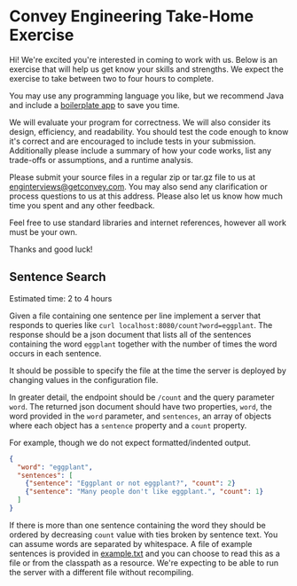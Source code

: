 # Convey Engineering Take-Home Exercise

Hi! We're excited you're interested in coming to work with us. Below is an exercise that will help us get know your skills and strengths. We expect the exercise to take between two to four hours to complete.

You may use any programming language you like, but we recommend Java and include a [boilerplate app](https://github.com/getconvey/interview-boilerplates) to save you time.

We will evaluate your program for correctness. We will also consider its design, efficiency, and readability. You should test the code enough to know it's correct and are encouraged to include tests in your submission. Additionally please include a summary of how your code works, list any trade-offs or assumptions, and a runtime analysis.

Please submit your source files in a regular zip or tar.gz file to us at enginterviews@getconvey.com. You may also send any clarification or process questions to us at this address. Please also let us know how much time you spent and any other feedback.

Feel free to use standard libraries and internet references, however all work must be your own.

Thanks and good luck!


## Sentence Search
Estimated time: 2 to 4 hours

Given a file containing one sentence per line implement a server that responds to queries like `curl localhost:8080/count?word=eggplant`. The response should be a json document that lists all of the sentences containing the word `eggplant` together with the number of times the word occurs in each sentence.

It should be possible to specify the file at the time the server is deployed by changing values in the configuration file.

In greater detail, the endpoint should be `/count` and the query parameter `word`. The returned json document should have two properties, `word`, the word provided in the `word` parameter, and `sentences`, an array of objects where each object has a `sentence` property and a `count` property. 

For example, though we do not expect formatted/indented output.
```json
{
  "word": "eggplant", 
  "sentences": [
    {"sentence": "Eggplant or not eggplant?", "count": 2}
    {"sentence": "Many people don't like eggplant.", "count": 1}
  ]
}
```

If there is more than one sentence containing the word they should be ordered by decreasing `count` value with ties broken by sentence text. You can assume words are separated by whitespace. A file of example sentences is provided in [example.txt](https://gist.github.com/chadbay/33341bc81284a64426c6eeecfb860af0) and you can choose to read this as a file or from the classpath as a resource. We're expecting to be able to run the server with a different file without recompiling.
